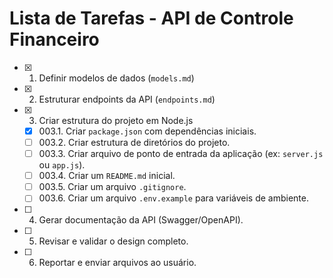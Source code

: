 # Lista de Tarefas - API de Controle Financeiro

- [x] 001. Definir modelos de dados (`models.md`)
- [x] 002. Estruturar endpoints da API (`endpoints.md`)
- [x] 003. Criar estrutura do projeto em Node.js
  - [x] 003.1. Criar `package.json` com dependências iniciais.
  - [ ] 003.2. Criar estrutura de diretórios do projeto.
  - [ ] 003.3. Criar arquivo de ponto de entrada da aplicação (ex: `server.js` ou `app.js`).
  - [ ] 003.4. Criar um `README.md` inicial.
  - [ ] 003.5. Criar um arquivo `.gitignore`.
  - [ ] 003.6. Criar um arquivo `.env.example` para variáveis de ambiente.
- [ ] 004. Gerar documentação da API (Swagger/OpenAPI).
- [ ] 005. Revisar e validar o design completo.
- [ ] 006. Reportar e enviar arquivos ao usuário.
